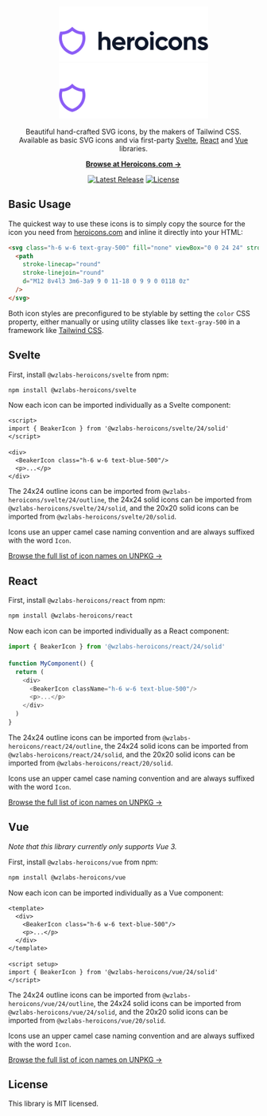 <p align="center">
  <a href="https://heroicons.com/#gh-light-mode-only" target="_blank">
    <img src="./.github/logo-light.svg" alt="Heroicons" width="300">
  </a>
  <a href="https://heroicons.com/#gh-dark-mode-only" target="_blank">
    <img src="./.github/logo-dark.svg" alt="Heroicons" width="300">
  </a>
</p>

<p align="center">
  Beautiful hand-crafted SVG icons, by the makers of Tailwind CSS. <br>Available as basic SVG icons and via first-party <a href="#svelte">Svelte</a>, <a href="#react">React</a> and <a href="#vue">Vue</a> libraries.
<p>

<p align="center">
  <a href="https://heroicons.com"><strong>Browse at Heroicons.com &rarr;</strong></a>
</p>


<p align="center">
    <a href="https://github.com/wzlabs/wzlabs-heroicons/releases"><img src="https://img.shields.io/npm/v/wzlabs-heroicons" alt="Latest Release"></a>
    <a href="https://github.com/wzlabs/wzlabs-heroicons/blob/main/LICENSE"><img src="https://img.shields.io/npm/l/wzlabs-heroicons.svg" alt="License"></a>
</p>


## Basic Usage

The quickest way to use these icons is to simply copy the source for the icon you need from [heroicons.com](https://heroicons.com) and inline it directly into your HTML:

```html
<svg class="h-6 w-6 text-gray-500" fill="none" viewBox="0 0 24 24" stroke="currentColor" stroke-width="2">
  <path
    stroke-linecap="round"
    stroke-linejoin="round"
    d="M12 8v4l3 3m6-3a9 9 0 11-18 0 9 9 0 0118 0z"
  />
</svg>
```

Both icon styles are preconfigured to be stylable by setting the `color` CSS property, either manually or using utility classes like `text-gray-500` in a framework like [Tailwind CSS](https://tailwindcss.com).


## Svelte

First, install `@wzlabs-heroicons/svelte` from npm:

```sh
npm install @wzlabs-heroicons/svelte
```

Now each icon can be imported individually as a Svelte component:

```svelte
<script>
import { BeakerIcon } from '@wzlabs-heroicons/svelte/24/solid'
</script>

<div>
  <BeakerIcon class="h-6 w-6 text-blue-500"/>
  <p>...</p>
</div>
```

The 24x24 outline icons can be imported from `@wzlabs-heroicons/svelte/24/outline`, the 24x24 solid icons can be imported from `@wzlabs-heroicons/svelte/24/solid`, and the 20x20 solid icons can be imported from `@wzlabs-heroicons/svelte/20/solid`.

Icons use an upper camel case naming convention and are always suffixed with the word `Icon`.

[Browse the full list of icon names on UNPKG &rarr;](https://unpkg.com/browse/@wzlabs-heroicons/svelte/24/outline/)


## React

First, install `@wzlabs-heroicons/react` from npm:

```sh
npm install @wzlabs-heroicons/react
```

Now each icon can be imported individually as a React component:

```js
import { BeakerIcon } from '@wzlabs-heroicons/react/24/solid'

function MyComponent() {
  return (
    <div>
      <BeakerIcon className="h-6 w-6 text-blue-500"/>
      <p>...</p>
    </div>
  )
}
```

The 24x24 outline icons can be imported from `@wzlabs-heroicons/react/24/outline`, the 24x24 solid icons can be imported from `@wzlabs-heroicons/react/24/solid`, and the 20x20 solid icons can be imported from `@wzlabs-heroicons/react/20/solid`.

Icons use an upper camel case naming convention and are always suffixed with the word `Icon`.

[Browse the full list of icon names on UNPKG &rarr;](https://unpkg.com/browse/@heroicons/react/24/outline/)


## Vue

*Note that this library currently only supports Vue 3.*

First, install `@wzlabs-heroicons/vue` from npm:

```sh
npm install @wzlabs-heroicons/vue
```

Now each icon can be imported individually as a Vue component:

```vue
<template>
  <div>
    <BeakerIcon class="h-6 w-6 text-blue-500"/>
    <p>...</p>
  </div>
</template>

<script setup>
import { BeakerIcon } from '@wzlabs-heroicons/vue/24/solid'
</script>
```

The 24x24 outline icons can be imported from `@wzlabs-heroicons/vue/24/outline`, the 24x24 solid icons can be imported from `@wzlabs-heroicons/vue/24/solid`, and the 20x20 solid icons can be imported from `@wzlabs-heroicons/vue/20/solid`.

Icons use an upper camel case naming convention and are always suffixed with the word `Icon`.

[Browse the full list of icon names on UNPKG &rarr;](https://unpkg.com/browse/@wzlabs-heroicons/vue/24/outline/)

## License

This library is MIT licensed.
